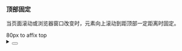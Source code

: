 ### 顶部固定

当页面滚动或浏览器窗口改变时，元素向上滚动到距顶部一定距离时固定。

<div class="cell-demo vp-raw">
  <yc-affix
    :offsetTop="80"
    :target="target">
    <yc-button type="primary">80px to affix top</yc-button>
  </yc-affix>
</div>

<script setup>
import { ref, onMounted } from 'vue';
const target = window;
</script>

<details>
<summary>
 <button class="code-btn"  >
    <icon-code />
 </button>
</summary>

```vue
<template>
  <yc-affix :offsetTop="80">
    <yc-button type="primary">80px to affix top</yc-button>
  </yc-affix>
</template>
```

</details>
